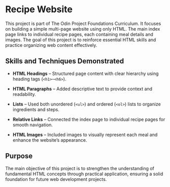 # Recipe Website

This project is part of The Odin Project Foundations Curriculum. It focuses on building a simple multi-page website using only HTML. The main index page links to individual recipe pages, each containing meal details and images. The goal of this project is to reinforce essential HTML skills and practice organizing web content effectively.

## Skills and Techniques Demonstrated

-   **HTML Headings** – Structured page content with clear hierarchy using heading tags (`<h1>`–`<h6>`).

-   **HTML Paragraphs** – Added descriptive text to provide context and readability.

-   **Lists** – Used both unordered (`<ul>`) and ordered (`<ol>`) lists to organize ingredients and steps.

-   **Relative Links** – Connected the index page to individual recipe pages for smooth navigation.

-   **HTML Images** – Included images to visually represent each meal and enhance the website’s appearance.

## Purpose

The main objective of this project is to strengthen the understanding of fundamental HTML concepts through practical application, ensuring a solid foundation for future web development projects.
